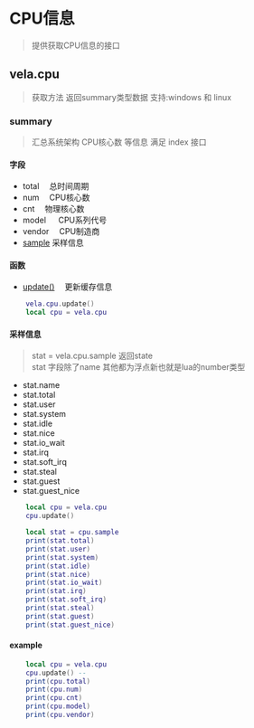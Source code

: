 # CPU信息
> 提供获取CPU信息的接口

## vela.cpu 
> 获取方法 返回summary类型数据
> 支持:windows 和 linux 

### summary
> 汇总系统架构 CPU核心数 等信息 满足 index 接口


#### 字段
- total  &emsp;总时间周期
- num    &emsp;CPU核心数
- cnt    &emsp;物理核心数
- model  &emsp; CPU系列代号
- vendor &emsp;CPU制造商
- [sample](####采样信息)  采样信息

#### 函数
- [update()](####函数) &emsp;更新缓存信息
```lua
    vela.cpu.update()
    local cpu = vela.cpu
```

#### 采样信息
> stat = vela.cpu.sample 返回state <br />
> stat 字段除了name 其他都为浮点新也就是lua的number类型
- stat.name
- stat.total
- stat.user
- stat.system
- stat.idle
- stat.nice
- stat.io_wait
- stat.irq
- stat.soft_irq
- stat.steal
- stat.guest
- stat.guest_nice
```lua
    local cpu = vela.cpu
    cpu.update()

    local stat = cpu.sample
    print(stat.total)
    print(stat.user)
    print(stat.system)
    print(stat.idle)
    print(stat.nice)
    print(stat.io_wait)
    print(stat.irq)
    print(stat.soft_irq)
    print(stat.steal)
    print(stat.guest)
    print(stat.guest_nice)
```
 
#### example
```lua
    local cpu = vela.cpu
    cpu.update() --
    print(cpu.total)
    print(cpu.num)
    print(cpu.cnt)
    print(cpu.model)
    print(cpu.vendor)

```